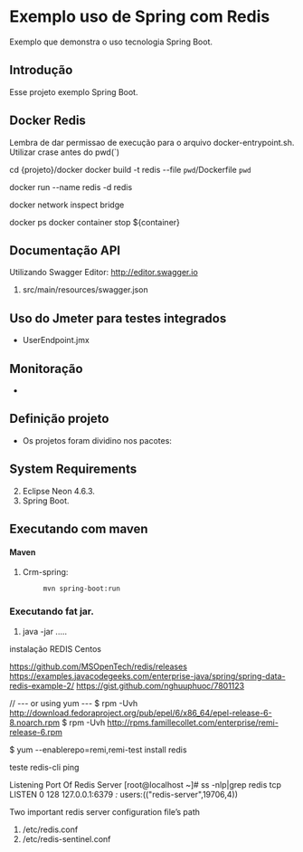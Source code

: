Exemplo uso de Spring com Redis
====================
Exemplo que demonstra o uso tecnologia Spring Boot.


Introdução
------------

Esse projeto exemplo Spring Boot.

Docker Redis
------------

Lembra de dar permissao de execução para o arquivo docker-entrypoint.sh.
Utilizar crase antes do pwd(`)

cd {projeto}/docker
docker build -t redis --file `pwd`/Dockerfile `pwd`


docker run --name redis -d redis


docker network inspect bridge

docker ps
docker container stop ${container}



Documentação API
---------------------------------
Utilizando Swagger Editor: http://editor.swagger.io

1. src/main/resources/swagger.json


Uso do Jmeter para testes integrados
---------------------

* UserEndpoint.jmx

Monitoração
---------------------

 * 
 

Definição projeto
-------------------------------------


* Os projetos foram dividino nos pacotes:

	


System Requirements
-------------------

2. Eclipse Neon 4.6.3.
3. Spring Boot.

Executando com maven
-------------------

#### Maven

1. Crm-spring:

			
			mvn spring-boot:run

          
### Executando fat jar.

1. java -jar ..... 



instalação REDIS Centos

https://github.com/MSOpenTech/redis/releases
https://examples.javacodegeeks.com/enterprise-java/spring/spring-data-redis-example-2/
https://gist.github.com/nghuuphuoc/7801123

// --- or using yum ---
$ rpm -Uvh http://download.fedoraproject.org/pub/epel/6/x86_64/epel-release-6-8.noarch.rpm
$ rpm -Uvh http://rpms.famillecollet.com/enterprise/remi-release-6.rpm

$ yum --enablerepo=remi,remi-test install redis

teste
	redis-cli ping

Listening Port Of Redis Server
[root@localhost ~]# ss -nlp|grep redis
tcp    LISTEN     0      128            127.0.0.1:6379                  *:*      users:(("redis-server",19706,4))

Two important redis server configuration file’s path
1. /etc/redis.conf
2. /etc/redis-sentinel.conf

